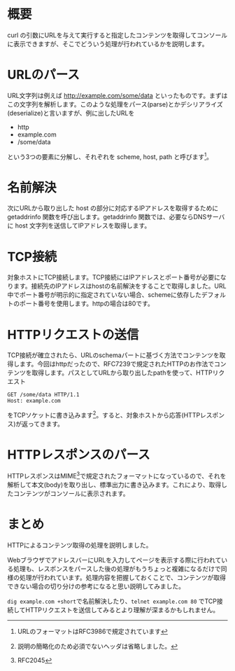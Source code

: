 # 概要

curl の引数にURLを与えて実行すると指定したコンテンツを取得してコンソールに表示できますが、そこでどういう処理が行われているかを説明します。

# URLのパース

URL文字列は例えば http://example.com/some/data といったものです。まずはこの文字列を解析します。このような処理をパース(parse)とかデシリアライズ(deserialize)と言いますが、例に出したURLを

* http
* example.com
* /some/data

という3つの要素に分解し、それぞれを scheme, host, path と呼びます[^1]。

[^1]: URLのフォーマットはRFC3986で規定されています

# 名前解決

次にURLから取り出した host の部分に対応するIPアドレスを取得するために getaddrinfo 関数を呼び出します。getaddrinfo 関数では、必要ならDNSサーバに host 文字列を送信してIPアドレスを取得します。

# TCP接続

対象ホストにTCP接続します。TCP接続にはIPアドレスとポート番号が必要になります。接続先のIPアドレスはhostの名前解決をすることで取得しました。URL中でポート番号が明示的に指定されていない場合、schemeに依存したデフォルトのポート番号を使用します。httpの場合は80です。

# HTTPリクエストの送信

TCP接続が確立されたら、URLのschemaパートに基づく方法でコンテンツを取得します。今回はhttpだったので、RFC7239で規定されたHTTPのお作法でコンテンツを取得します。パスとしてURLから取り出したpathを使って、HTTPリクエスト

```
GET /some/data HTTP/1.1
Host: example.com
```

をTCPソケットに書き込みます[^2]。すると、対象ホストから応答(HTTPレスポンス)が返ってきます。

[^2]: 説明の簡略化のため必須でないヘッダは省略しました。

# HTTPレスポンスのパース

HTTPレスポンスはMIME[^3]で規定されたフォーマットになっているので、それを解析して本文(body)を取り出し、標準出力に書き込みます。これにより、取得したコンテンツがコンソールに表示されます。

[^3]: RFC2045

# まとめ

HTTPによるコンテンツ取得の処理を説明しました。

WebブラウザでアドレスバーにURLを入力してページを表示する際に行われている処理も、レスポンスをパースした後の処理がもうちょっと複雑になるだけで同様の処理が行われています。処理内容を把握しておくことで、コンテンツが取得できない場合の切り分けの参考になると思い説明してみました。

`dig example.com +short`で名前解決したり、`telnet example.com 80` でTCP接続してHTTPリクエストを送信してみるとより理解が深まるかもしれません。
